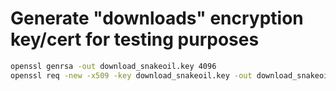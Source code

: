 # Generate "downloads" encryption key/cert for testing purposes

```bash
openssl genrsa -out download_snakeoil.key 4096
openssl req -new -x509 -key download_snakeoil.key -out download_snakeoil.crt -days 3650
```
